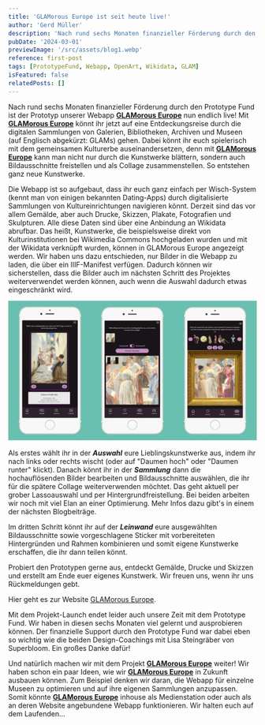 ```yaml
---
title: 'GLAMorous Europe ist seit heute live!'
author: 'Gerd Müller'
description: 'Nach rund sechs Monaten finanzieller Förderung durch den Prototype Fund ist der Prototyp unserer Webapp "GLAMorous Europe" nun endlich live! Mit GLAMorous Europe könnt ihr jetzt auf eine Entdeckungsreise durch die digitalen Sammlungen...'
pubDate: '2024-03-01'
previewImage: '/src/assets/blog1.webp'
reference: first-post
tags: [PrototypeFund, Webapp, OpenArt, Wikidata, GLAM]
isFeatured: false
relatedPosts: []
---
```


Nach rund sechs Monaten finanzieller Förderung durch den Prototype Fund ist der Prototyp unserer Webapp <a href='/projects/glamorous-europe/'>**GLAMorous Europe**</a> nun endlich live! Mit <a href='/projects/glamorous-europe/'>**GLAMorous Europe**</a> könnt ihr jetzt auf eine Entdeckungsreise durch die digitalen Sammlungen von Galerien, Bibliotheken, Archiven und Museen (auf Englisch abgekürzt: GLAMs) gehen. Dabei könnt ihr euch spielerisch mit dem gemeinsamen Kulturerbe auseinandersetzen, denn mit <a href='/projects/glamorous-europe/'>**GLAMorous Europe**</a> kann man nicht nur durch die Kunstwerke blättern, sondern auch Bildausschnitte freistellen und als Collage zusammenstellen. So entstehen ganz neue Kunstwerke.

Die Webapp ist so aufgebaut, dass ihr euch ganz einfach per Wisch-System (kennt man von einigen bekannten Dating-Apps) durch digitalisierte Sammlungen von Kultureinrichtungen navigieren könnt. Derzeit sind das vor allem Gemälde, aber auch Drucke, Skizzen, Plakate, Fotografien und Skulpturen. Alle diese Daten sind über eine Anbindung an Wikidata abrufbar. Das heißt, Kunstwerke, die beispielsweise direkt von Kulturinstitutionen bei Wikimedia Commons hochgeladen wurden und mit der Wikidata verknüpft wurden, können in GLAMorous Europe angezeigt werden. Wir haben uns dazu entschieden, nur Bilder in die Webapp zu laden, die über ein IIIF-Manifest verfügen. Dadurch können wir sicherstellen, dass die Bilder auch im nächsten Schritt des Projektes weiterverwendet werden können, auch wenn die Auswahl dadurch etwas eingeschränkt wird.

![GLAMorous Europe](/src/assets/glam1.webp)

Als erstes wählt ihr in der **_Auswahl_** eure Lieblingskunstwerke aus, indem ihr nach links oder rechts wischt (oder auf "Daumen hoch" oder "Daumen runter" klickt). Danach könnt ihr in der **_Sammlung_** dann die hochauflösenden Bilder bearbeiten und Bildausschnitte auswählen, die ihr für die spätere Collage weiterverwenden möchtet. Das geht aktuell per grober Lassoauswahl und per Hintergrundfreistellung. Bei beiden arbeiten wir noch mit viel Elan an einer Optimierung. Mehr Infos dazu gibt's in einem der nächsten Blogbeiträge.

Im dritten Schritt könnt ihr auf der **_Leinwand_** eure ausgewählten Bildausschnitte sowie vorgeschlagene Sticker mit vorbereiteten Hintergründen und Rahmen kombinieren und somit eigene Kunstwerke erschaffen, die ihr dann teilen könnt.

Probiert den Prototypen gerne aus, entdeckt Gemälde, Drucke und Skizzen und erstellt am Ende euer eigenes Kunstwerk. Wir freuen uns, wenn ihr uns Rückmeldungen gebt.

Hier geht es zur Website [GLAMorous Europe](https://www.glam-europe.de/).

Mit dem Projekt-Launch endet leider auch unsere Zeit mit dem Prototype Fund. Wir haben in diesen sechs Monaten viel gelernt und ausprobieren können. Der finanzielle Support durch den Prototype Fund war dabei eben so wichtig wie die beiden Design-Coachings mit Lisa Steingräber von Superbloom. Ein großes Danke dafür!

Und natürlich machen wir mit dem Projekt <a href='/projects/glamorous-europe/'>**GLAMorous Europe**</a> weiter!
Wir haben schon ein paar Ideen, wie wir <a href='/projects/glamorous-europe/'>**GLAMorous Europe**</a> in Zukunft ausbauen können. Zum Beispiel denken wir daran, die Webapp für einzelne Museen zu optimieren und auf ihre eigenen Sammlungen anzupassen. Somit könnte <a href='/projects/glamorous-europe/'>**GLAMorous Europe**</a> inhouse als Medienstation oder auch als an deren Website angebundene Webapp funktionieren. Wir halten euch auf dem Laufenden...
